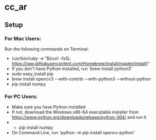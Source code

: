 # cc_ar

## Setup

### For Mac Users:
Run the following commands on Terminal:
- /usr/bin/ruby -e "$(curl -fsSL https://raw.githubusercontent.com/Homebrew/install/master/install)"
- If you don't have Python installed, run 'brew install python3'
- sudo easy_install pip
- brew install opencv3 --with-contrib --with-python3 --without-python
- pip install numpy

### For PC Users:
- Make sure you have Python installed
- If not, download the Windows x86-64 executable installer from https://www.python.org/downloads/release/python-364/ and run it
- - pip install numpy
- On Command Line, run 'python -m pip install opencv-python'

